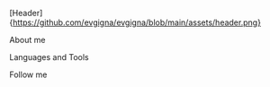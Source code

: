 [Header] {https://github.com/evgigna/evgigna/blob/main/assets/header.png}

About me

Languages and Tools

Follow me